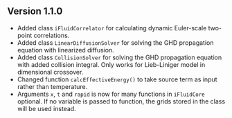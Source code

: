 ## Version 1.1.0

* Added class `iFluidCorrelator` for calculating dynamic Euler-scale two-point correlations.
* Added class `LinearDiffusionSolver` for solving the GHD propagation equation with linearized diffusion.
* Added class `CollisionSolver` for solving the GHD propagation equation with added collision integral. Only works for Lieb-Liniger model in dimensional crossover.
* Changed function `calcEffectiveEnergy()` to take source term as input rather than temperature.
* Arguments `x`, `t` and `rapid` is now for many functions in `iFluidCore` optional. If no variable is passed to function, the grids stored in the class will be used instead. 